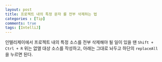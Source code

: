 ```yaml
---
layout: post
title: 프로젝트 내의 특정 문자 를 전부 삭제하는 법
categories : [Tip]
comments: true
tags: [IntelliJ]
---
```


인텔리제이에서 프로젝트 내의 특정 소스를 전부 삭제해야 될 일이 있을 땐
`Shift + Ctrl + R`
위는 없앨 대상 소스를 작성하고, 아래는 그대로 놔두고 하단의 `replaceAll` 을 누르면 된다.
